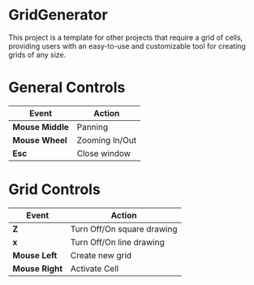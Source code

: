 # GridGenerator

This project is a template for other projects that require a grid of cells, providing users with an easy-to-use and customizable tool for creating grids of any size.  

# General Controls

|Event|Action|  
|---|---|  
|**Mouse Middle**|Panning|  
|**Mouse Wheel**|Zooming In/Out|  
|**Esc**|Close window|  

# Grid Controls

|Event|Action|  
|---|---|  
|**Z**|Turn Off/On square drawing|  
|**x**|Turn Off/On line drawing|  
|**Mouse Left**|Create new grid|  
|**Mouse Right**|Activate Cell|  
